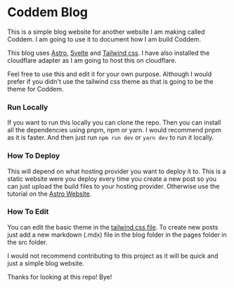 # Coddem Blog

This is a simple blog website for another website I am making called Coddem. I am going to use it to document how I am build Coddem.

This blog uses [Astro](https://astro.build), [Svelte](https://svelte.dev) and [Tailwind css](https://tailwindcss.com). I have also installed the cloudflare adapter as I am going to host this on cloudflare.

Feel free to use this and edit it for your own purpose. Although I would prefer if you didn't use the tailwind css theme as that is going to be the theme for Coddem.

### Run Locally
If you want to run this locally you can clone the repo. Then you can install all the dependencies using pnpm, npm or yarn. I would recommend pnpm as it is faster. And then just run `npm run dev` or `yarn dev` to run it locally.

### How To Deploy
This will depend on what hosting provider you want to deploy it to. This is a static website were you deploy every time you create a new post so you can just upload the build files to your hosting provider. Otherwise use the tutorial on the [Astro Website](https://docs.astro.build/en/guides/deploy/).

### How To Edit
You can edit the basic theme in the [tailwind css file](./tailwind.config.cjs). To create new posts just add a new markdown (.mdx) file in the blog folder in the pages folder in the src folder.

I would not recommend contributing to this project as it will be quick and just a simple blog website.

Thanks for looking at this repo! Bye!

